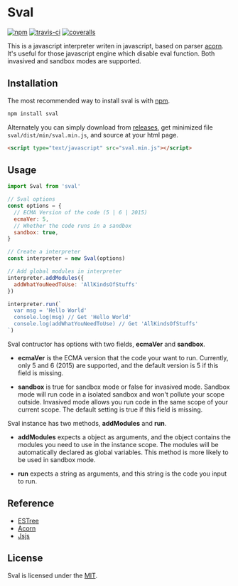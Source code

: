 # Sval

[![npm](https://img.shields.io/npm/v/sval.svg?style=flat-square)](https://www.npmjs.com/package/sval)
[![travis-ci](https://img.shields.io/travis/Siubaak/sval.svg?style=flat-square)](https://travis-ci.org/Siubaak/sval)
[![coveralls](https://img.shields.io/coveralls/github/Siubaak/sval.svg?style=flat-square)](https://coveralls.io/github/Siubaak/sval)

This is a javascript interpreter writen in javascript, based on parser [acorn](https://github.com/acornjs/acorn). It's useful for those javascript engine which disable eval function. Both invasived and sandbox modes are supported.

## Installation

The most recommended way to install sval is with [npm](https://www.npmjs.com/package/sval).

```bash
npm install sval
```

Alternately you can simply download from [releases](https://github.com/Siubaak/sval/releases), get minimized file `sval/dist/min/sval.min.js`, and source at your html page.

```html
<script type="text/javascript" src="sval.min.js"></script>
```

## Usage

```js
import Sval from 'sval'

// Sval options
const options = {
  // ECMA Version of the code (5 | 6 | 2015)
  ecmaVer: 5,
  // Whether the code runs in a sandbox
  sandbox: true,
}

// Create a interpreter
const interpreter = new Sval(options)

// Add global modules in interpreter
interpreter.addModules({
  addWhatYouNeedToUse: 'AllKindsOfStuffs'
})

interpreter.run(`
  var msg = 'Hello World'
  console.log(msg) // Get 'Hello World'
  console.log(addWhatYouNeedToUse) // Get 'AllKindsOfStuffs'
`)
```

Sval contructor has options with two fields, **ecmaVer** and **sandbox**.

- **ecmaVer** is the ECMA version that the code your want to run. Currently, only 5 and 6 (2015) are supported, and the default version is 5 if this field is missing.

- **sandbox** is true for sandbox mode or false for invasived mode. Sandbox mode will run code in a isolated sandbox and won't pollute your scope outside. Invasived mode allows you run code in the same scope of your current scope. The default setting is true if this field is missing.

Sval instance has two methods, **addModules** and **run**.

- **addModules** expects a object as arguments, and the object contains the modules you need to use in the instance scope. The modules will be automatically declared as global variables. This method is more likely to be used in sandbox mode.

- **run** expects a string as arguments, and this string is the code you input to run.

## Reference

- [ESTree](https://github.com/estree/estree)
- [Acorn](https://github.com/acornjs/acorn)
- [Jsjs](https://github.com/bramblex/jsjs)

## License

Sval is licensed under the [MIT](https://github.com/Siubaak/sval/blob/master/LICENSE).
